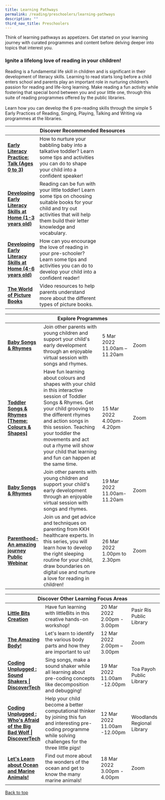 ```yaml
---
title: Learning Pathways
permalink: /reading/preschoolers/learning-pathways
description: ""
third_nav_title: Preschoolers
---
```

<style type="text/css">
/* Links */
.content a { color: #322987; }
.content a:focus,
.content a:hover { color: #28216c; }

/* Button Outline */
.bp-button { padding-left: 1.5rem; padding-right: 1.5rem; }
.bp-button.is-primary-outline { border: 1px solid #322987; color: #322987; background-color: transparent; text-decoration: none; }
.bp-button.is-primary-outline:focus,
.bp-button.is-primary-outline:hover { border: 1px solid #322987; color: #cff2e8; background-color: #322987; text-decoration: none; }

/* Responsive Iframe */
.responsive-iframe { position: absolute; top: 0; left: 0; bottom: 0; right: 0; width: 100%; height: 100%; }
.responsive-iframe-container { position: relative; overflow: hidden; width: 100%; }
.responsive-iframe-container.ratio-16by9 { padding-top: 56.25%; }
.responsive-iframe-container.ratio-4by3 { padding-top: 75%; }
.responsive-iframe-container.ratio-3by2 { padding-top: 66.66%; }
.responsive-iframe-container.ratio-1by1 { padding-top: 100%; }
</style>
Think of learning pathways as appetizers. Get started on your learning journey with curated programmes and content before delving deeper into topics that interest you.

<h3><b>Ignite a lifelong love of reading in your children!</b></h3>
Reading is a fundamental life skill in children and is significant in their development of literacy skills. Learning to read starts long before a child enters school and parents play an important role in nurturing children’s passion for reading and life-long learning.
Make reading a fun activity while fostering that special bond between you and your little one, through this suite of reading programmes offered by the public libraries. 
<br><br>Learn how you can develop the 6 pre-reading skills through the simple 5 Early Practices of Reading, Singing, Playing, Talking and Writing via programmes at the libraries.<br>

<div class="horizontal-scroll margin--bottom--lg">
  <table class="generic-table">
    <thead>
      <tr>
        <th colspan="4" class="is-uppercase has-weight-normal">Discover Recommended Resources</th>
      </tr>
    </thead>
   <tbody>
      <tr><td style="width: 20%;"><a href="https://childrenandteens.nlb.gov.sg/diy-resources/preschool-resources/i-can-read#lp-talk" target="_blank"><b> Early Literacy Practice: Talk (Ages 0 to 3)</b></a></td>
        <td style="width: 40%;"> How to nurture your babbling baby into a talkative toddler? Learn some tips and activities you can do to shape your child into a confident speaker!</td>
        <td style="width: 20%;"> </td>
        <td style="width: 20%;"> </td>
      </tr>
		 <tr>
        <td><a href="https://childrenandteens.nlb.gov.sg/diy-resources/preschool-resources/i-can-read#for-ages-1-to-3-years" target="_blank"><b> Developing Early Literacy Skills at Home (1-3 years old) </b></a></td>
        <td>Reading can be fun with your little toddler! Learn some tips on choosing suitable books for your child and try out activities that will help them build their letter knowledge and vocabulary. </td>
        <td></td>
        <td> </td>
      </tr>
<tr>
        <td><a href="https://childrenandteens.nlb.gov.sg/diy-resources/preschool-resources/i-can-read#for-ages-4-to-6-years" target="_blank"><b> Developing Early Literacy Skills at Home (4-6 years old)</b></a></td>
        <td> How can you encourage the love of reading in your pre-schooler? Learn some tips and activities you can do to develop your child into a confident reader! </td>
        <td></td>
        <td> </td>
      </tr>
<tr>
        <td><a href="/reading/preschoolers/content" target="_blank"><b> The World of Picture Books</b></a></td>
        <td> Video resources to help parents understand more about the different types of picture books.</td>
        <td></td>
        <td> </td>
      </tr>	
       </tbody>
  </table>
</div>

<div class="horizontal-scroll margin--bottom--lg">
  <table class="generic-table">
    <thead>
      <tr>
        <th colspan="4" class="is-uppercase has-weight-normal">Explore Programmes</th>
      </tr>
    </thead>
    <tbody>
      <tr>
        <td style="width: 20%;"><a href="https://go.gov.sg/er-progs" target="_blank"><b> Baby Songs & Rhymes </b></a></td>
        <td style="width: 40%;"> Join other parents with young children and support your child's early development through an enjoyable virtual session with songs and rhymes.</td>
        <td style="width: 20%;">5 Mar 2022<br>11.00am – 11.20am</td>
        <td style="width: 20%;">Zoom</td>
      </tr>
      <tr>
        <td><a href="https://go.gov.sg/er-progs" target="_blank"><b> Toddler Songs & Rhymes [Theme: Colours & Shapes] </b></a></td>
        <td> Have fun learning about colours and shapes with your child in this interactive session of Toddler Songs & Rhymes.  Get your child grooving to the different rhymes and action songs in this session. Teaching your toddler the movements and act out a rhyme will show your child that learning and fun can happen at the same time. </td>
        <td>15 Mar 2022<br>4.00pm-4.20pm<br></td>
        <td>Zoom</td>
      </tr>
<tr>
<td><a href="https://go.gov.sg/er-progs" target="_blank"><b>Baby Songs & Rhymes</b></a></td>
        <td> Join other parents with young children and support your child's early development through an enjoyable virtual session with songs and rhymes.
</td>
        <td>19 Mar 2022 <br>11.00am-11.20am</td>
        <td>Zoom</td>
      </tr>
<tr>
<td><a href="https://ihis.zoom.us/webinar/register/WN_mMus6QRMSQSZ04T8pfESJw" target="_blank"><b>Parenthood- An amazing journey Public Webinar</b></a></td>
        <td> Join us and get advice and techniques on parenting from KKH healthcare experts. In this series, you will learn how to develop the right sleeping routine for your child, draw boundaries on digital use and nurture a love for reading in children!
</td>
        <td>26 Mar 2022 <br>1.00pm to 2.30pm</td>
        <td>Zoom</td>
      </tr>
    </tbody>
  </table>
</div>
<div class="horizontal-scroll margin--bottom--lg">
  <table class="generic-table">
    <thead>
      <tr>
        <th colspan="4" class="is-uppercase has-weight-normal">Discover Other Learning Focus Areas</th>
      </tr>
    </thead>
    <tbody>
      <tr>
        <td style="width: 20%;"><a href="https://www.eventbrite.sg/e/little-bits-creation-i-discovertech-registration-231331918997?aff=ebdsoporgprofile" target="_blank"><b>Little Bits Creation 
</b></a></td>
        <td style="width: 40%;">Have fun learning with littleBits in this creative hands-on workshop!</td>
        <td style="width: 20%;">20 Mar 2022<br>2.00pm - 3.00pm</td>
        <td style="width: 20%;">Pasir Ris Public Library</td>
      </tr>
<tr>
<td><a href="https://www.eventbrite.sg/e/budding-scientists-the-amazing-body-registration-205715830587?aff=ebdsoporgprofile" target="_blank"><b>The Amazing Body!
</b></a></td>
        <td>Let's learn to identify the various body parts and how they are important to us! </td>
        <td>12 Mar 2022<br>2.00pm – 3.00pm</td>
        <td>Zoom</td>
      </tr>
<tr>
<td><a href="https://www.eventbrite.sg/e/coding-unplugged-sound-shakers-discovertech-registration-254306185647?aff=ebdsoporgprofile" target="_blank"><b>Coding Unplugged : Sound Shakers | DiscoverTech
</b></a></td>
        <td>Sing songs, make a sound shaker while all learning about pre-coding concepts like decomposition and debugging!</td>
        <td>19  Mar 2022 <br>11.00am -12.00pm</td>
        <td>Toa Payoh Public Library</td>
      </tr>
			<tr>
<td><a href="https://www.eventbrite.sg/e/coding-unplugged-whos-afraid-of-the-big-bad-wolf-discovertech-registration-254305122467?aff=ebdsoporgprofile" target="_blank"><b>Coding Unplugged : Who's Afraid of the Big Bad Wolf | DiscoverTech
</b></a></td>
        <td>Help your child become a better computational thinker by joining this fun and interesting pre-coding programme while solving challenges for the three little pigs!</td>
        <td>12  Mar 2022 <br>11.00am -12.00pm</td>
        <td>Woodlands Regional Library</td>
      </tr>
			<tr>
<td><a href="https://www.eventbrite.com/e/budding-scientists-lets-learn-about-ocean-and-marine-animals-registration-205720705167?aff=ebcollection&keep_tld=1" target="_blank"><b>Let's Learn about Ocean and Marine Animals!</b></a></td>
        <td>Find out more about the wonders of the ocean and get to know the many marine animals!</td>
        <td>18 Mar 2022<br>3.00pm - 4.00pm</td>
        <td>Zoom <br></td>
      </tr>
  </tbody>
  </table>
</div>

<p class="has-text-right margin--top--xl"><a href="#main-content">Back to top</a></p>